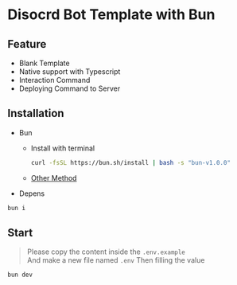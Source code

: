 # Disocrd Bot Template with Bun

## Feature
- Blank Template
- Native support with Typescript
- Interaction Command
- Deploying Command to Server


## Installation
- Bun

  - Install with terminal  
  
    ```bash
    curl -fsSL https://bun.sh/install | bash -s "bun-v1.0.0"
    ```
  - [Other Method](https://bun.sh/docs/installation)


- Depens

```bash 
bun i
```

## Start

> Please copy the content inside the `.env.example`  
> And make a new file named `.env` 
> Then filling the value

```bash
bun dev
```